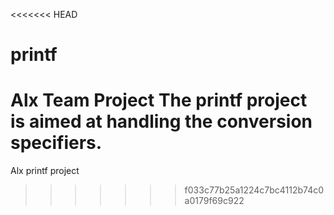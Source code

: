 <<<<<<< HEAD
# printf
Alx Team Project 
The printf project is aimed at handling the conversion specifiers.
=======
Alx printf project
>>>>>>> f033c77b25a1224c7bc4112b74c0a0179f69c922
